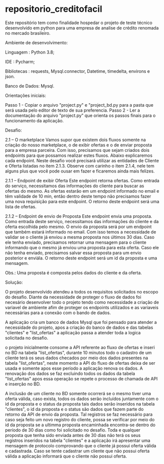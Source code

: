 # repositorio_creditofacil
Este repositório tem como finalidade hospedar o projeto de teste técnico desenvolvido em python para uma empresa de analise de crédito renomada no mercado brasileiro. 

Ambiente de desenvolvimento:

Linguagem : Python 3.8;

IDE : Pycharm;

Bibliotecas : requests, Mysql.connector, Datetime, timedelta, environs e json.

Banco de Dados: Mysql.

Orientações iniciais:

Passo 1 - Copiar o arquivo "project.py" e "project_bd.py para a pasta que será usada pelo editor de texto de sua preferencia.
Passo 2 - Ler a documentação do arquivo "project.py" que orienta os passos finais para o funcionamento da aplicação.

Desafio:

2.1 – O marketplace
Vamos supor que existem dois fluxos somente na criação do nosso marketplace, o de
exibir ofertas e o de enviar proposta para a empresa parceira. Com isso, precisamos
que sejam criados dois endpoints para que possamos realizar estes fluxos. Abaixo
explicaremos cada endpoint.
Neste desafio você precisará utilizar as entidades de Cliente e Oferta listadas no item
2.1.3.
Observe com carinho o item 2.1.4, nele tem alguns plus que você pode ousar em fazer
e ficaremos ainda mais felizes.

2.1.1 – Endpoint de exibir Oferta
Este endpoint retorna ofertas.
Como entrada do serviço, necessitamos das informações do cliente para buscar as
ofertas do mesmo.
As ofertas estarão em um endpoint informado no email e têm validade de 10 min,
então dentro deste tempo não precisamos fazer uma nova requisição para este
endpoint.
O retorno deste endpoint será uma lista de ofertas.

2.1.2 – Endpoint de envio de Proposta
Este endpoint envia uma proposta.
Como entrada deste serviço, necessitamos das informações do cliente e da oferta
escolhida pelo mesmo.
O envio da proposta será por um endpoint que também estará informado no email.
Com isso temos a necessidade de validar se o cliente já enviou a mesma proposta nos
últimos 30 dias. Caso ele tenha enviado, precisamos retornar uma mensagem para o
cliente informando que o mesmo já enviou uma proposta para esta oferta. Caso ele
não tenha enviado, precisamos salvar essa proposta para um envio posterior e enviála.
O retorno deste endpoint será um id da proposta e uma mensagem.

Obs.: Uma proposta é composta pelos dados do cliente e da oferta.

Solução:

O projeto desenvolvido atendeu a todos os requisitos solicitados no escopo do desafio. Diante da necessidade de proteger o fluxo de dados foi necesário desenvolver todo o projeto tendo como necessidade a criação de variavel de ambiente afim de proteger os endpoints utilizados e as variaveis necessárias para a conexão com o bando de dados.

A aplicação cria um banco de dados Mysql que foi pensado para atender a necessidade do projeto, apos a criação do banco de dados e das tabelas "clientes" e "list_ofertas" a aplicação passa a atender toda a logica solicitada no desafio.

o projeto inicialmente consome a API referente ao fluxo de ofertas e inseri no BD na tabela "list_ofertas", durante 10 minutos todo o cadastro de um cliente terá os seus dados checados por meio dos dados presentes na tabela "list_ofertas", neste momento a API do fluxo de ofertas deixa de ser usada e somente apos esse período a aplicação renova os dados. A renovação dos dados se faz excluindo todos os dados da tabela "list_ofertas" apos essa operação se repete o processo de chamada de API e inserção no BD.

A inclusão de um cliente no BD somente ocorrerá se o mesmo tiver uma oferta válida, caso exista, todos os dados serão incluídos juntamente com o id da proposta e o status da proposta tais dados serão inseridos na tabela "clientes", o id da proposta e o status são dados que fazem parte do retorno da API de envio da proposta. Tal registros se faz necessário para caso seja feito um novo registro do cliente, possa se verificar por meio do id da proposta se a ultimma proposta encaminhada encontra-se dentro do período de 30 dias como foi solicitado no desafio. Toda e qualquer proposta que tenha sido enviada antes de 30 dias não terá os seus registros inseridos na tabela "clientes" e a aplicação irá apresentar uma mensagem de protocolo comprovando que o cliente já possui oferta válida e cadastrada. Caso se tente cadastrar um cliente que não possui oferta válida a aplicação informará que o cliente não possui oferta.
